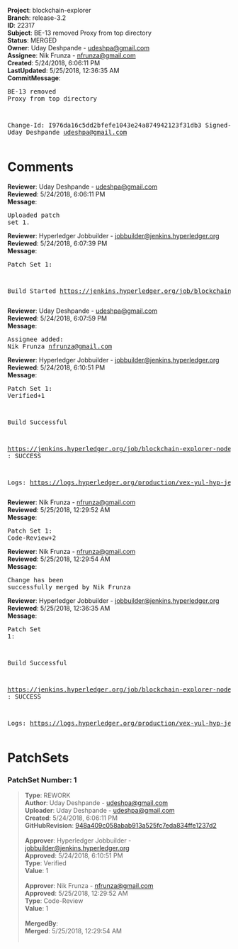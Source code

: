 <strong>Project</strong>: blockchain-explorer<br><strong>Branch</strong>: release-3.2<br><strong>ID</strong>: 22317<br><strong>Subject</strong>: BE-13 removed Proxy from top directory<br><strong>Status</strong>: MERGED<br><strong>Owner</strong>: Uday Deshpande - udeshpa@gmail.com<br><strong>Assignee</strong>: Nik Frunza - nfrunza@gmail.com<br><strong>Created</strong>: 5/24/2018, 6:06:11 PM<br><strong>LastUpdated</strong>: 5/25/2018, 12:36:35 AM<br><strong>CommitMessage</strong>:<br><pre>BE-13 removed Proxy from top directory

Change-Id: I976da16c5dd2bfefe1043e24a874942123f31db3
Signed-off-by: Uday Deshpande <udeshpa@gmail.com>
</pre><h1>Comments</h1><strong>Reviewer</strong>: Uday Deshpande - udeshpa@gmail.com<br><strong>Reviewed</strong>: 5/24/2018, 6:06:11 PM<br><strong>Message</strong>: <pre>Uploaded patch set 1.</pre><strong>Reviewer</strong>: Hyperledger Jobbuilder - jobbuilder@jenkins.hyperledger.org<br><strong>Reviewed</strong>: 5/24/2018, 6:07:39 PM<br><strong>Message</strong>: <pre>Patch Set 1:

Build Started https://jenkins.hyperledger.org/job/blockchain-explorer-node6-verify-x86_64/121/</pre><strong>Reviewer</strong>: Uday Deshpande - udeshpa@gmail.com<br><strong>Reviewed</strong>: 5/24/2018, 6:07:59 PM<br><strong>Message</strong>: <pre>Assignee added: Nik Frunza <nfrunza@gmail.com></pre><strong>Reviewer</strong>: Hyperledger Jobbuilder - jobbuilder@jenkins.hyperledger.org<br><strong>Reviewed</strong>: 5/24/2018, 6:10:51 PM<br><strong>Message</strong>: <pre>Patch Set 1: Verified+1

Build Successful 

https://jenkins.hyperledger.org/job/blockchain-explorer-node6-verify-x86_64/121/ : SUCCESS

Logs: https://logs.hyperledger.org/production/vex-yul-hyp-jenkins-3/blockchain-explorer-node6-verify-x86_64/121</pre><strong>Reviewer</strong>: Nik Frunza - nfrunza@gmail.com<br><strong>Reviewed</strong>: 5/25/2018, 12:29:52 AM<br><strong>Message</strong>: <pre>Patch Set 1: Code-Review+2</pre><strong>Reviewer</strong>: Nik Frunza - nfrunza@gmail.com<br><strong>Reviewed</strong>: 5/25/2018, 12:29:54 AM<br><strong>Message</strong>: <pre>Change has been successfully merged by Nik Frunza</pre><strong>Reviewer</strong>: Hyperledger Jobbuilder - jobbuilder@jenkins.hyperledger.org<br><strong>Reviewed</strong>: 5/25/2018, 12:36:35 AM<br><strong>Message</strong>: <pre>Patch Set 1:

Build Successful 

https://jenkins.hyperledger.org/job/blockchain-explorer-node6-merge-x86_64/65/ : SUCCESS

Logs: https://logs.hyperledger.org/production/vex-yul-hyp-jenkins-3/blockchain-explorer-node6-merge-x86_64/65</pre><h1>PatchSets</h1><h3>PatchSet Number: 1</h3><blockquote><strong>Type</strong>: REWORK<br><strong>Author</strong>: Uday Deshpande - udeshpa@gmail.com<br><strong>Uploader</strong>: Uday Deshpande - udeshpa@gmail.com<br><strong>Created</strong>: 5/24/2018, 6:06:11 PM<br><strong>GitHubRevision</strong>: [948a409c058abab913a525fc7eda834ffe1237d2](https://github.com/hyperledger/blockchain-explorer/commit/948a409c058abab913a525fc7eda834ffe1237d2)<br><br><strong>Approver</strong>: Hyperledger Jobbuilder - jobbuilder@jenkins.hyperledger.org<br><strong>Approved</strong>: 5/24/2018, 6:10:51 PM<br><strong>Type</strong>: Verified<br><strong>Value</strong>: 1<br><br><strong>Approver</strong>: Nik Frunza - nfrunza@gmail.com<br><strong>Approved</strong>: 5/25/2018, 12:29:52 AM<br><strong>Type</strong>: Code-Review<br><strong>Value</strong>: 1<br><br><strong>MergedBy</strong>:<br><strong>Merged</strong>: 5/25/2018, 12:29:54 AM<br><br></blockquote>